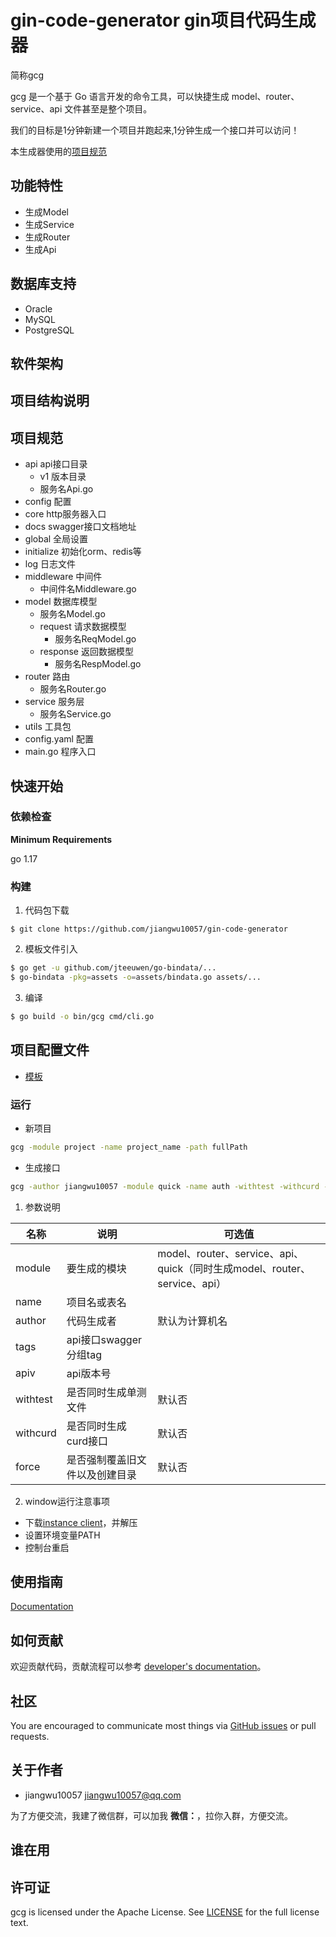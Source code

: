 # gin-code-generator gin项目代码生成器

简称gcg

gcg 是一个基于 Go 语言开发的命令工具，可以快捷生成 model、router、service、api 文件甚至是整个项目。

我们的目标是1分钟新建一个项目并跑起来,1分钟生成一个接口并可以访问！

本生成器使用的[项目规范](#项目规范)

## 功能特性

- 生成Model
- 生成Service
- 生成Router
- 生成Api

## 数据库支持

- Oracle
- MySQL
- PostgreSQL

## 软件架构


## 项目结构说明

## 项目规范
- api api接口目录
  - v1 版本目录
  - 服务名Api.go
- config 配置
- core http服务器入口
- docs swagger接口文档地址
- global 全局设置
- initialize 初始化orm、redis等
- log 日志文件
- middleware 中间件
  - 中间件名Middleware.go
- model 数据库模型
  - 服务名Model.go
  - request 请求数据模型
    - 服务名ReqModel.go
  - response 返回数据模型
    - 服务名RespModel.go
- router 路由
  - 服务名Router.go
- service 服务层
  - 服务名Service.go
- utils 工具包
- config.yaml 配置
- main.go 程序入口

## 快速开始

### 依赖检查

**Minimum Requirements**

go 1.17


### 构建

1. 代码包下载

```
$ git clone https://github.com/jiangwu10057/gin-code-generator
```

2. 模板文件引入
```bash
$ go get -u github.com/jteeuwen/go-bindata/...
$ go-bindata -pkg=assets -o=assets/bindata.go assets/...
```
3. 编译

```bash
$ go build -o bin/gcg cmd/cli.go
```

## 项目配置文件
- [模板](./assets/config.yaml)

### 运行

- 新项目
```bash
gcg -module project -name project_name -path fullPath
```

- 生成接口

```bash
gcg -author jiangwu10057 -module quick -name auth -withtest -withcurd -tags swagger接口分组tag -apiv v1
```

1. 参数说明

| 名称| 说明|可选值|
|----------------|------------------|----------------|
|module|要生成的模块|model、router、service、api、quick（同时生成model、router、service、api）|
|name|项目名或表名||
|author|代码生成者|默认为计算机名|
|tags|api接口swagger分组tag||
|apiv|api版本号||
|withtest|是否同时生成单测文件|默认否|
|withcurd|是否同时生成curd接口|默认否|
|force|是否强制覆盖旧文件以及创建目录|默认否|


2. window运行注意事项

- 下载[instance client](https://oracle.github.io/odpi/doc/installation.html#id1)，并解压
- 设置环境变量PATH
- 控制台重启

## 使用指南

[Documentation](docs/guide/zh-CN)

## 如何贡献

欢迎贡献代码，贡献流程可以参考 [developer's documentation](docs/devel/zh-CN/development.md)。

## 社区

You are encouraged to communicate most things via [GitHub issues](https://github.com/jiangwu10057/gin-code-generator/issues/new/choose) or pull requests.

## 关于作者

- jiangwu10057 <jiangwu10057@qq.com>

为了方便交流，我建了微信群，可以加我 **微信：**，拉你入群，方便交流。

## 谁在用

<!-- 如果你有项目在使用，也欢迎联系作者，加入使用案例。 -->

## 许可证

gcg is licensed under the Apache License. See [LICENSE](LICENSE) for the full license text.